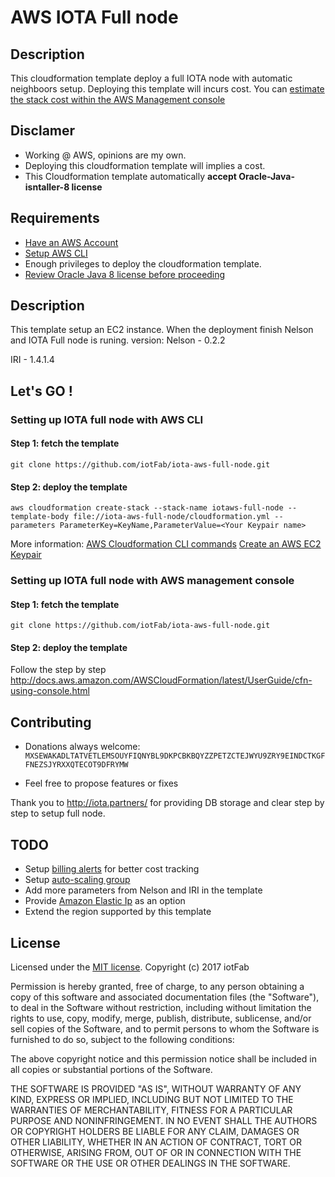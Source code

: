 
# AWS IOTA Full node

## Description 
This cloudformation template deploy a full IOTA node with automatic neighboors setup. 
Deploying this template will incurs cost.
You can [estimate the stack cost within the AWS Management console](http://docs.aws.amazon.com/AWSCloudFormation/latest/UserGuide/using-cfn-paying.html)



## Disclamer
- Working @ AWS, opinions are my own.
- Deploying this cloudformation template will implies a cost. 
- This Cloudformation template automatically **accept Oracle-Java-isntaller-8 license**

## Requirements

- [Have an AWS Account](http://docs.aws.amazon.com/AWSCloudFormation/latest/UserGuide/cfn-sign-up-for-aws.html)
- [Setup AWS CLI](https://aws.amazon.com/cli/?nc1=h_ls)
- Enough privileges to deploy the cloudformation template.
- [Review Oracle Java 8 license before proceeding](http://www.oracle.com/technetwork/java/javase/terms/license/index.html)


## Description 

This template setup an EC2 instance. 
When the deployment finish Nelson and IOTA Full node is runing. 
version: 
Nelson - 0.2.2

IRI - 1.4.1.4

## Let's GO ! 

### Setting up IOTA full node with AWS CLI 

#### Step 1: fetch the template
`git clone https://github.com/iotFab/iota-aws-full-node.git`

#### Step 2: deploy the template 
`aws cloudformation create-stack --stack-name iotaws-full-node --template-body file://iota-aws-full-node/cloudformation.yml --parameters ParameterKey=KeyName,ParameterValue=<Your Keypair name>`

More information:
[AWS Cloudformation CLI commands](http://docs.aws.amazon.com/AWSCloudFormation/latest/UserGuide/cfn-using-cli.html)
[Create an AWS EC2 Keypair](http://docs.aws.amazon.com/AWSEC2/latest/UserGuide/ec2-key-pairs.html)


### Setting up IOTA full node with AWS management console 

#### Step 1: fetch the template
`git clone https://github.com/iotFab/iota-aws-full-node.git`

#### Step 2: deploy the template 
Follow the step by step  http://docs.aws.amazon.com/AWSCloudFormation/latest/UserGuide/cfn-using-console.html

## Contributing
- Donations always welcome: 
`MXSEWAKADLTATVETLEMSOUYFIQNYBL9DKPCBKBQYZZPETZCTEJWYU9ZRY9EINDCTKGFFNEZSJYRXXQTECOT9DFRYMW`

- Feel free to propose features or fixes


Thank you to http://iota.partners/ for providing DB storage and clear step by step to setup full node.


## TODO
- Setup [billing alerts](http://docs.aws.amazon.com/awsaccountbilling/latest/aboutv2/monitoring-costs.html) for better cost tracking
- Setup [auto-scaling group](http://docs.aws.amazon.com/autoscaling/latest/userguide/AutoScalingGroup.html)
- Add more parameters from Nelson and IRI in the template
- Provide [Amazon Elastic Ip](http://docs.aws.amazon.com/AWSEC2/latest/UserGuide/elastic-ip-addresses-eip.html) as an option 
- Extend the region supported by this template



## License
Licensed under the [MIT license](https://opensource.org/licenses/mit-license.php).
Copyright (c) 2017 iotFab

Permission is hereby granted, free of charge, to any person obtaining a copy of this software and associated documentation files (the "Software"), to deal in the Software without restriction, including without limitation the rights to use, copy, modify, merge, publish, distribute, sublicense, and/or sell copies of the Software, and to permit persons to whom the Software is furnished to do so, subject to the following conditions:

The above copyright notice and this permission notice shall be included in all copies or substantial portions of the Software.

THE SOFTWARE IS PROVIDED "AS IS", WITHOUT WARRANTY OF ANY KIND, EXPRESS OR IMPLIED, INCLUDING BUT NOT LIMITED TO THE WARRANTIES OF MERCHANTABILITY, FITNESS FOR A PARTICULAR PURPOSE AND NONINFRINGEMENT. IN NO EVENT SHALL THE AUTHORS OR COPYRIGHT HOLDERS BE LIABLE FOR ANY CLAIM, DAMAGES OR OTHER LIABILITY, WHETHER IN AN ACTION OF CONTRACT, TORT OR OTHERWISE, ARISING FROM, OUT OF OR IN CONNECTION WITH THE SOFTWARE OR THE USE OR OTHER DEALINGS IN THE SOFTWARE.
